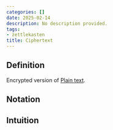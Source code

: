 ```yaml
---
categories: []
date: 2025-02-14
description: No description provided.
tags:
- zettlekasten
title: Ciphertext
---
```


## Definition

Encrypted version of [Plain text](Plain%20text.md). 

## Notation

## Intuition